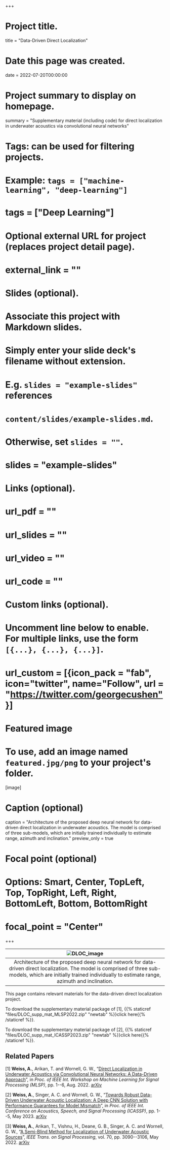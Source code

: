 +++
# Project title.
title = "Data-Driven Direct Localization"

# Date this page was created.
date = 2022-07-20T00:00:00

# Project summary to display on homepage.
summary = "Supplementary material (including code) for direct localization in underwater acoustics via convolutional neural networks"

# Tags: can be used for filtering projects.
# Example: `tags = ["machine-learning", "deep-learning"]`
# tags = ["Deep Learning"]

# Optional external URL for project (replaces project detail page).
# external_link = ""

# Slides (optional).
#   Associate this project with Markdown slides.
#   Simply enter your slide deck's filename without extension.
#   E.g. `slides = "example-slides"` references
#   `content/slides/example-slides.md`.
#   Otherwise, set `slides = ""`.
# slides = "example-slides"

# Links (optional).
# url_pdf = ""
# url_slides = ""
# url_video = ""
# url_code = ""

# Custom links (optional).
#   Uncomment line below to enable. For multiple links, use the form `[{...}, {...}, {...}]`.
# url_custom = [{icon_pack = "fab", icon="twitter", name="Follow", url = "https://twitter.com/georgecushen"}]

# Featured image
# To use, add an image named `featured.jpg/png` to your project's folder.
[image]
  # Caption (optional)
  caption = "Architecture of the proposed deep neural network for data-driven direct localization in underwater acoustics. The model is comprised of three sub-models, which are initially trained individually to estimate range, azimuth and inclination."
  preview_only = true
  # Focal point (optional)
  # Options: Smart, Center, TopLeft, Top, TopRight, Left, Right, BottomLeft, Bottom, BottomRight
  # focal_point = "Center"

+++

| ![DLOC_image](/img/CNN_localization_image.png) |
|:--:|
| Architecture of the proposed deep neural network for data-driven direct localization. The model is comprised of three sub-models, which are initially trained individually to estimate range, azimuth and inclination. |

This page contains relevant materials for the data-driven direct localization project.

To download the supplementary material package of [1], {{% staticref "files/DLOC_supp_mat_MLSP2022.zip" "newtab" %}}click here{{% /staticref %}}.

To download the supplementary material package of [2], {{% staticref "files/DLOC_supp_mat_ICASSP2023.zip" "newtab" %}}click here{{% /staticref %}}.


## **Related Papers** ##

[1] **Weiss, A.**, Arikan, T. and Wornell, G. W., “[Direct Localization in Underwater Acoustics via Convolutional Neural Networks: A Data-Driven Approach](https://ieeexplore.ieee.org/document/9943512)”, in _Proc. of IEEE Int. Workshop on Machine Learning for Signal Processing (MLSP)_, pp. 1--6, Aug. 2022. [arXiv](https://arxiv.org/pdf/2207.10222.pdf)

[2] **Weiss, A.**, Singer, A. C. and Wornell, G. W., “[Towards Robust Data-Driven Underwater Acoustic Localization: A Deep CNN Solution with Performance Guarantees for Model Mismatch](https://ieeexplore.ieee.org/abstract/document/10094981)”, in _Proc. of IEEE Int. Conference on Acoustics, Speech, and Signal Processing (ICASSP)_, pp. 1--5, May 2023. [arXiv](https://arxiv.org/pdf/2305.17920.pdf)

[3] **Weiss, A.**, Arikan, T., Vishnu, H., Deane, G. B., Singer, A. C. and Wornell, G. W., “[A Semi-Blind Method for Localization of Underwater Acoustic Sources](https://ieeexplore.ieee.org/document/9773981)”, _IEEE Trans. on Signal Processing_, vol. 70, pp. 3090--3106, May 2022. [arXiv](https://arxiv.org/pdf/2110.14767.pdf)
